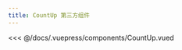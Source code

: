 ```yaml
---
title: CountUp 第三方组件
---
```


<CountUp :endVal="2020" />

<<< @/docs/.vuepress/components/CountUp.vued